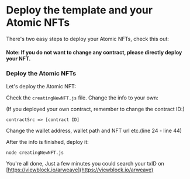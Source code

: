 # Deploy the template and your Atomic NFTs

There's two easy steps to deploy your Atomic NFTs, check this out:

#### Note: If you do not want to change any contract, please directly deploy your NFT.

### Deploy the Atomic NFTs

Let's deploy the Atomic NFT:

Check the `creatingNewNFT.js` file. Change the info to your own:

(If you deployed your own contract, remember to change the contract ID:)

```
contractSrc => [contract ID]

```

Change the wallet address, wallet path and NFT url etc.(line 24 - line 44)

After the info is finished, deploy it:

```
node creatingNewNFT.js
```

You're all done, Just a few minutes you could search your txID on [https://viewblock.io/arweave](https://viewblock.io/arweave)
